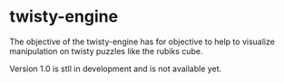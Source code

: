 # twisty-engine
The objective of the twisty-engine has for objective to help to visualize manipulation on twisty puzzles like the rubiks cube.

Version 1.0 is stll in development and is not available yet.
